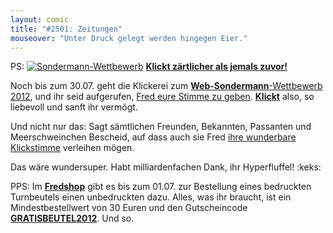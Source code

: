```yaml
---
layout: comic
title: "#2501: Zeitungen"
mouseover: "Unter Druck gelegt werden hingegen Eier."
---
```


PS:
<a href="http://www.mycomics.de/content/web-sondermann-2012.html" title="Sondermann-Wettbewerb"><img src="http://www.fonflatter.de/bilder/comic_sondermann.jpg" alt="Sondermann-Wettbewerb" /></a>
<a href="http://www.mycomics.de/content/web-sondermann-2012.html" title="Sondermann-Wettbewerb"><strong>Klickt zärtlicher als jemals zuvor!</strong></a>

Noch bis zum 30.07. geht die Klickerei zum <a href="http://www.mycomics.de/content/web-sondermann-2012.html" title="Sondermann-Wettbewerb"><strong>Web-Sondermann</strong>-Wettbewerb 2012</a>, und ihr seid aufgerufen, <a href="http://www.mycomics.de/content/web-sondermann-2012.html" title="Sondermann-Wettbewerb">Fred eure Stimme zu geben</a>. <a href="http://www.mycomics.de/content/web-sondermann-2012.html" title="Sondermann-Wettbewerb"><strong>Klickt</strong></a> also, so liebevoll und sanft ihr vermögt.

Und nicht nur das: Sagt sämtlichen Freunden, Bekannten, Passanten und Meerschweinchen Bescheid, auf dass auch sie Fred <a href="http://www.mycomics.de/content/web-sondermann-2012.html" title="Sondermann-Wettbewerb">ihre wunderbare Klickstimme</a> verleihen mögen. 

Das wäre wundersuper.
Habt milliardenfachen Dank, ihr Hyperfluffel!
:keks:

PPS:
Im <a href="http://fred-o-mat.spreadshirt.net/" title="Fredshop"><strong>Fredshop</strong></a> gibt es bis zum 01.07. zur Bestellung eines bedruckten Turnbeutels einen unbedruckten dazu. 
Alles, was ihr braucht, ist ein Mindestbestellwert von 30 Euren und den Gutscheincode <a href="http://fred-o-mat.spreadshirt.net/" title="Fredshop"><strong>GRATISBEUTEL2012</strong></a>.
Und so.
